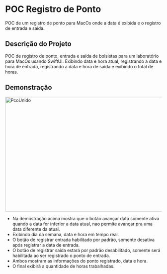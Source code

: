 
# POC Registro de Ponto

POC de um registro de ponto para MacOs onde a data é exibida e o registro de entrada e saída.


## Descrição do Projeto
POC de registro de ponto, entrada e saída de bolsistas para um laboratório para MacOs usando SwiftUI.
Exibindo data e hora atual, registrando a data e hora de entrada, registrando a data e hora de saída e exibindo o total de horas. 

## Demonstração

<img src="https://s11.gifyu.com/images/SoDk8.gif" alt="PcoUnido" width="730" height="368" data-is360="0" data-load="full" class="" style="width: 730px; height: 368px;">

<ul>
  <li>Na demostração acima mostra que o botão avançar data somente ativa quando a data for inferior a data atual, nao permite avançar pra uma data diferente da atual.</li>
  <li>Exibindo dia da semana, data e hora em tempo real.</li>
  <li>O botão de registrar entrada habilitado por padrão, somente desativa após registrar a data de entrada.</li>
  <li>O botão de registrar saída estará por padrão desabilitado, somente será habilitada ao ser registrado o ponto de entrada.</li>
  <li>Ambos mostram as informações do ponto registrado, data e hora. </li>
  <li>O final exibirá a quantidade de horas trabalhadas.</li>
</ul>
